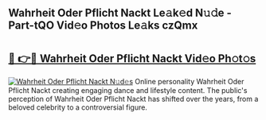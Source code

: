 ## Wahrheit Oder Pflicht Nackt Le𝚊k𝚎d N𝚞𝚍e - Part-tQO Vid𝚎o Photos Le𝚊ks czQmx

# <h2><a href="http://fb5f6d.evod.top/?m=Wahrheit+Oder+Pflicht+Nackt">🔗 👉🔴 Wahrheit Oder Pflicht Nackt Vid𝚎o Ph𝚘t𝚘s</a></h2>

[![Wahrheit Oder Pflicht Nackt N𝚞d𝚎s](https://i.imgur.com/8V9OHl7.gif)](http://fb5f6d.evod.top/?m=Wahrheit+Oder+Pflicht+Nackt)
Online personality Wahrheit Oder Pflicht Nackt creating engaging dance and lifestyle content. The public's perception of Wahrheit Oder Pflicht Nackt has shifted over the years, from a beloved celebrity to a controversial figure. 
